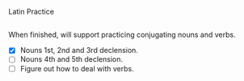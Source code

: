 Latin Practice
##

When finished, will support practicing conjugating nouns and verbs. 

- [x] Nouns 1st, 2nd and 3rd declension. 
- [ ] Nouns 4th and 5th declension. 
- [ ] Figure out how to deal with verbs. 
